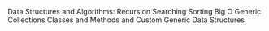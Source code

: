 Data Structures and Algorithms: 
   Recursion
   Searching 
   Sorting 
   Big O 
   Generic Collections
   Classes and Methods and Custom Generic Data Structures
